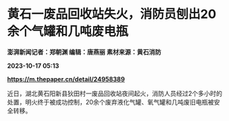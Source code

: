 # 黄石一废品回收站失火，消防员刨出20余个气罐和几吨废电瓶
**澎湃新闻记者：郑朝渊 编辑：唐燕丽 素材来源：黄石消防**

**2023-10-17 05:13**

**https://m.thepaper.cn/detail/24958389**

近日，湖北黄石阳新县狄田村一废品回收站夜间起火，消防人员经过2个多小时的处置，明火终于被成功控制，20余个废弃液化气罐、氧气罐和几吨废旧电瓶被安全转移。
